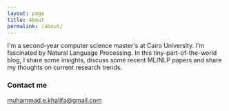 ```yaml
---
layout: page
title: About
permalink: /about/
---
```


I'm a second-year computer science master's at Cairo University. 
I'm fascinated by Natural Language Processing. 
In this tiny-part-of-the-world blog, I share some insights, discuss some recent ML/NLP papers and share my thoughts on current research trends.


### Contact me

[muhammad.e.khalifa@gmail.com](mailto:muhammad.e.khalifa@gmail.com)
